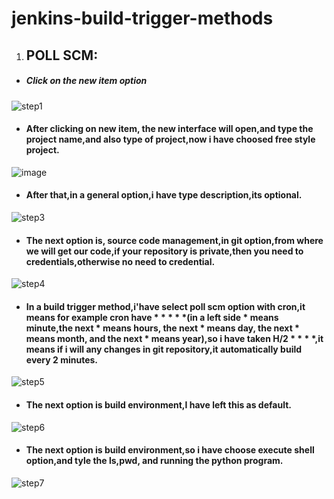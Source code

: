 # jenkins-build-trigger-methods
1. ## POLL SCM:
- ##### Click on the new item option
![step1](https://user-images.githubusercontent.com/103019032/187117412-7807dbbd-1eb8-4533-8621-c8b3d489595b.PNG)
- #### After clicking on new item, the new interface will open,and type the project name,and also type of project,now i have choosed free style project.
![image](https://user-images.githubusercontent.com/103019032/187118008-86914868-0d0f-46c2-92cc-18a8da577752.png)
- #### After that,in a general option,i have type description,its optional.
![step3](https://user-images.githubusercontent.com/103019032/187119009-e5021da4-f6f1-402a-aba4-42743dbbfec6.PNG)
- #### The next option is, source code management,in git option,from where we will get our code,if your repository is private,then you need to credentials,otherwise no need to credential.
![step4](https://user-images.githubusercontent.com/103019032/187119519-36d4ca4a-f905-4199-bf43-70f8545dddc3.PNG)
- #### In a build trigger method,i'have select poll scm option with cron,it means for example cron have * * * * *(in a left side * means minute,the next * means hours, the next * means day, the next * means month, and the next * means year),so i have taken H/2 * * * *,it means if i will any changes in git repository,it automatically build every 2 minutes.
![step5](https://user-images.githubusercontent.com/103019032/187120322-82006998-fb9d-4eb7-8989-ac311cd53c16.PNG)
- ####  The next option is build environment,I have left this as default.
![step6](https://user-images.githubusercontent.com/103019032/187120577-ab285800-3710-4019-ab4c-ea48738c873b.PNG)
- #### The next option is build environment,so i have choose execute shell option,and tyle the ls,pwd, and running the python program.
![step7](https://user-images.githubusercontent.com/103019032/187121292-c36db297-85c6-4b05-93fa-a82be4b30ea5.PNG)


